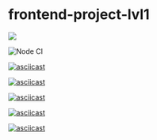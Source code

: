 # frontend-project-lvl1
<a href="https://codeclimate.com/github/ArtemChizhevskikh/frontend-project-lvl1/maintainability"><img src="https://api.codeclimate.com/v1/badges/4193bb42b10417d5a457/maintainability" /></a>

![Node CI](https://github.com/ArtemChizhevskikh/frontend-project-lvl1/workflows/Node%20CI/badge.svg)

[![asciicast](https://asciinema.org/a/Fx3dB6hSNMH2A93WSOQRNzMuW.svg)](https://asciinema.org/a/Fx3dB6hSNMH2A93WSOQRNzMuW)

[![asciicast](https://asciinema.org/a/coQnUF4r11HRkuUA86W8ZBMAs.svg)](https://asciinema.org/a/coQnUF4r11HRkuUA86W8ZBMAs)

[![asciicast](https://asciinema.org/a/Yz9Y7FTHSPwKGTwIKRoKiVG7f.svg)](https://asciinema.org/a/Yz9Y7FTHSPwKGTwIKRoKiVG7f)

[![asciicast](https://asciinema.org/a/zFqvwyS0Z1pXMEfNyIe2BguVH.svg)](https://asciinema.org/a/zFqvwyS0Z1pXMEfNyIe2BguVH)

[![asciicast](https://asciinema.org/a/Niwoi3mraFST8OCJAcClEzvJk.svg)](https://asciinema.org/a/Niwoi3mraFST8OCJAcClEzvJk)

